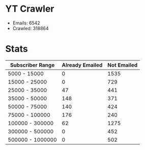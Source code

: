 # YT Crawler
- Emails: 6542
- Crawled: 318864

# Stats
| Subscriber Range  | Already Emailed | Not Emailed |
|-------|-------|-------|
| 5000 - 15000 | 0 | 1535 |
| 15000 - 25000 | 0 | 729 |
| 25000 - 35000 | 47 | 441 |
| 35000 - 50000 | 148 | 371 |
| 50000 - 75000 | 140 | 424 |
| 75000 - 100000 | 176 | 240 |
| 100000 - 300000 | 62 | 1275 |
| 300000 - 500000 | 0 | 452 |
| 500000 - 1000000 | 0 | 502 |
